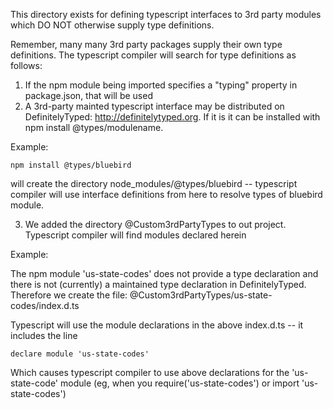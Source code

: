 This directory exists for defining typescript interfaces to 3rd party modules which DO NOT otherwise supply type definitions.

Remember, many many 3rd party packages supply their own type definitions.  The typescript compiler will search for type definitions as follows:

1. If the npm module being imported specifies a "typing" property in package.json, that will be used
2. A 3rd-party mainted typescript interface may be distributed on DefinitelyTyped: http://definitelytyped.org.  If it is it can be installed with npm install @types/modulename.

Example:

`npm install @types/bluebird` 

will create the directory node_modules/@types/bluebird -- typescript compiler will use interface definitions from here to resolve types of bluebird module.

3. We added the directory @Custom3rdPartyTypes to out project.  Typescript compiler will find modules declared herein

Example:

The npm module 'us-state-codes' does not provide a type declaration and there is not (currently) a maintained type declaration in DefinitelyTyped.  Therefore we create the file: @Custom3rdPartyTypes/us-state-codes/index.d.ts

Typescript will use the module declarations in the above index.d.ts -- it includes the line 

`declare module 'us-state-codes'`

Which causes typescript compiler to use above declarations for the 'us-state-code' module (eg, when you require('us-state-codes') or import 'us-state-codes')

